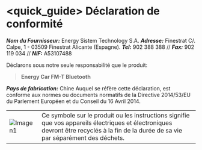 # <quick_guide> Déclaration de conformité

_**Nom du Fournisseur:**_ Energy Sistem Technology S.A.
_**Adresse:**_ Finestrat C/. Calpe, 1 - 03509 Finestrat Alicante (Espagne).
_**Tel:**_ 902 388 388 // _**Fax:**_ 902 119 034 // _**NIF:**_  A53107488


Déclarons sous notre seule responsabilité que le produit:

>**Energy Car FM-T Bluetooth**

_**Pays de fabrication:**_ Chine
Auquel se réfère cette déclaration, est conforme aux normes ou documents normatifs de la Directive 2014/53/EU du Parlement Européen et du Conseil du 16 Avril 2014.

|  |  |
|:-------|:-------|
|![Imagen1](http://static.energysistem.com/images/manuals/39930/52d42d0e441fc.jpg) |Ce symbole sur le produit ou les instructions signifie que vos appareils électriques et électroniques devront être recyclés à la fin de la durée de sa vie par séparément des déchets.|


